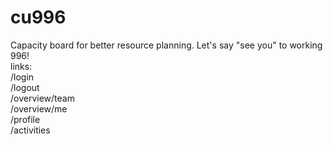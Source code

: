 # cu996
Capacity board for better resource planning. Let's say "see you" to working 996! 
<br>
links:<br>
/login <br>
/logout <br>
/overview/team <br>
/overview/me <br>
/profile <br>
/activities <br>
